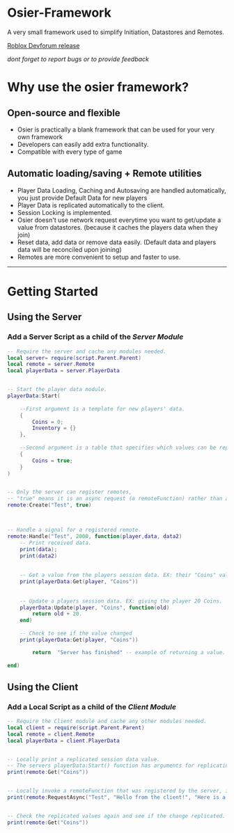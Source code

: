 # Osier-Framework
A very small framework used to simplify Initiation, Datastores and Remotes.

[Roblox Devforum release](https://devforum.roblox.com/t/osier-framework-simplified-datastores-and-remotes-for-simplified-projects/927569)

_dont forget to report bugs or to provide feedback_

# Why use the osier framework?

## Open-source and flexible
* Osier is practically a blank framework that can be used for your very own framework
* Developers can easily add extra functionality.
* Compatible with every type of game

## Automatic loading/saving + Remote utilities
* Player Data Loading, Caching and Autosaving are handled automatically, you just provide Default Data for new players
* Player Data is replicated automatically to the client.
* Session Locking is implemented.
* Osier doesn't use network request everytime you want to get/update a value from datastores. (because it caches the players data when they join)
* Reset data, add data or remove data easily. (Default data and players data will be reconciled upon joining)
* Remotes are more convenient to setup and faster to use.


***

# Getting Started


## Using the Server
### Add a Server Script as a child of the _Server Module_

```lua
-- Require the server and cache any modules needed.
local server= require(script.Parent.Parent)
local remote = server.Remote
local playerData = server.PlayerData


-- Start the player data module.
playerData:Start(
	
	--First argument is a template for new players' data.
	{	
		Coins = 0;
		Inventory = {}
	},
	
	--Second argument is a table that specifies which values can be replicated.
	{
		Coins = true;
	}
)


-- Only the server can register remotes, 
-- "true" means it is an async request (a remoteFunction) rather than a RemoteEvent.
remote:Create("Test", true) 



-- Handle a signal for a registered remote.
remote:Handle("Test", 2000, function(player,data, data2)
	-- Print received data.
	print(data);
	print(data2)
	
	
	-- Get a value from the players session data. EX: their "Coins" value.
	print(playerData:Get(player, "Coins"))
	
	
	-- Update a players session data. EX: giving the player 20 Coins.
	playerData:Update(player, "Coins", function(old) 
		return old + 20.
	end)
	
	-- Check to see if the value changed
	print(playerData:Get(player, "Coins"))

        return  "Server has finished" -- example of returning a value.
	
end)
```


## Using the Client
### Add a Local Script as a child of the _Client Module_

```lua
-- Require the Client module and cache any other modules needed.
local client = require(script.Parent.Parent)
local remote = client.Remote
local playerData = client.PlayerData


-- Locally print a replicated session data value.
-- The servers playerData:Start() function has arguments for replicating saved values.
print(remote:Get("Coins"))


-- Locally invoke a remoteFunction that was registered by the server, it will yield and return values.
print(remote:RequestAsync("Test", "Hello from the client!", "Here is a second value"))


-- Check the replicated values again and see if the change replicated.
print(remote:Get("Coins"))
```
